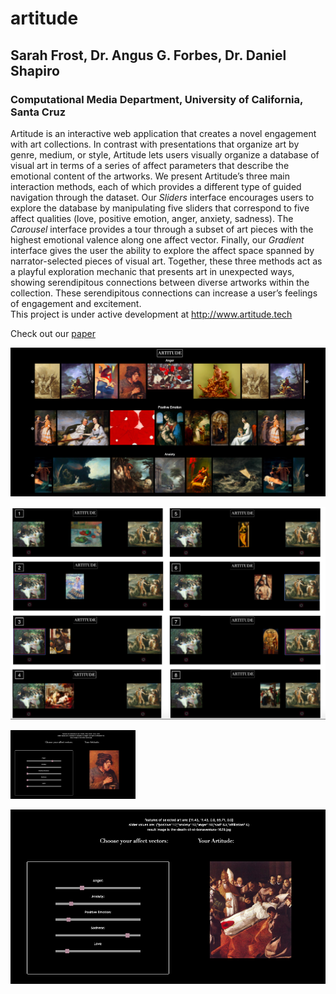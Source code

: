 # artitude

## Sarah Frost, Dr. Angus G. Forbes, Dr. Daniel Shapiro

### Computational Media Department, University of California, Santa Cruz


Artitude is an interactive web application that creates a novel engagement with art collections. In contrast with presentations that organize art by genre, medium, or style, Artitude lets users visually organize a database of visual art in terms of a series of affect parameters that describe the emotional content of the artworks. We present Artitude’s three main interaction methods, each of which provides a different type of guided navigation through the dataset. Our *Sliders* interface encourages users to explore the database by manipulating five sliders that correspond to five affect qualities (love, positive emotion, anger, anxiety, sadness). The *Carousel* interface provides a tour through a subset of art pieces with the highest emotional valence along one affect vector. Finally, our *Gradient* interface gives the user the ability to explore the affect space spanned by narrator-selected pieces of visual art. Together, these three methods act as a playful exploration mechanic that presents art in unexpected ways, showing serendipitous connections between diverse artworks within the collection. These serendipitous connections can increase a user’s feelings of engagement and excitement.
<br>
This project is under active development at <http://www.artitude.tech>


Check out our [paper](https://github.com/sarahmfrost/artitude/blob/master/Frost_Artitude_2020.pdf)


![carousel_image](/README_IMAGES/Teaser.png)


![gradient_image](/README_IMAGES/gradient.png)


<img src="/README_IMAGES/sliders_anger.png" alt="sliders_anger" width="200"/>


![sliders_sadness](/README_IMAGES/sliders_sadness.png)